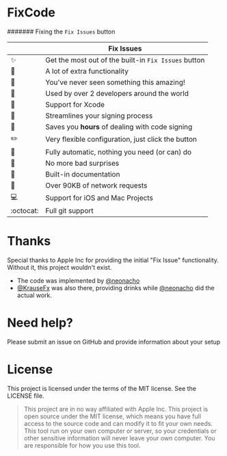 FixCode
=======

####### Fixing the `Fix Issues` button

|  | Fix Issues
----------------------|----------------------------------
:sparkles: | Get the most out of the built-in `Fix Issues` button
:wrench: | A lot of extra functionality
:thought_balloon: | You've never seen something this amazing!
:tophat: | Used by over 2 developers around the world
:email: | Support for Xcode
:page_with_curl: | Streamlines your signing process
:rocket: | Saves you **hours** of dealing with code signing
:pencil2: | Very flexible configuration, just click the button
:mountain_cableway: | Fully automatic, nothing you need (or can) do
:ghost: | No more bad surprises
:book: | Built-in documentation
:hatching_chick: | Over 90KB of network requests
:computer: | Support for iOS and Mac Projects
:octocat: | Full git support

# Thanks

Special thanks to Apple Inc for providing the initial "Fix Issue" functionality. Without it, this project wouldn't exist.

- The code was implemented by [@neonacho](https://twitter.com/neonacho)
- [@KrauseFx](https://twitter.com/KrauseFx) was also there, providing drinks while [@neonacho](https://twitter.com/neonacho) did the actual work.

# Need help?
Please submit an issue on GitHub and provide information about your setup

# License
This project is licensed under the terms of the MIT license. See the LICENSE file.

> This project are in no way affiliated with Apple Inc. This project is open source under the MIT license, which means you have full access to the source code and can modify it to fit your own needs. This tool run on your own computer or server, so your credentials or other sensitive information will never leave your own computer. You are responsible for how you use this tool.

